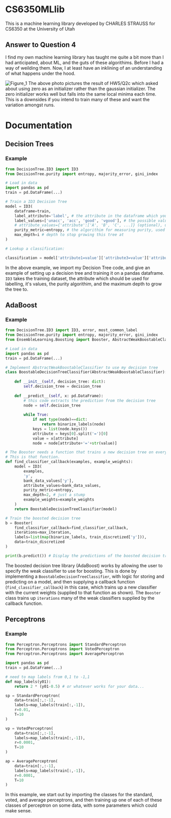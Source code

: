 # CS6350MLlib
This is a machine learning library developed by CHARLES STRAUSS for CS6350 at the University of Utah

## Answer to Question 4
I find my own machine learning library has taught me quite a bit more than I had anticipated, about ML, and the guts of these algorithims. Before I had a way of weilding them. Now, I at least have an inklining of an understanding of what happens under the hood.

![Figure_1](https://github.com/CharlesSS07/CS6350MLlib/assets/48863875/cc82c3a3-744e-43dd-ad08-1d2ef4eed5bc)
The above photo pictures the result of HW5/Q2c which asked about using zero as an initializer rather than the gaussian initializer. The zero initializer works well but falls into the same local minima each time. This is a downsides if you intend to train many of these and want the variation amongst runs.

# Documentation

## Decision Trees

### Example

```python
from DecisionTree.ID3 import ID3
from DecisionTree.purity import entropy, majority_error, gini_index

# Load in data
import pandas as pd
train = pd.DataFrame(...)

# Train a ID3 Decision Tree
model = ID3(
    dataframe=train,
    label_attribute='label', # the attribute in the dataframe which you are using as a label
    label_values=['unacc', 'acc', 'good', 'vgood'], # the possible values of label_attribute
    # attribute_values={'attribute':['A', 'B', 'C', ...]} (optional), used to outline attributes/values missing from dataframe, which are not the label attribute/values
    purity_metric=entropy, # the algorithim for measuring purity, used for information gain, etc. Import purity measures from DecisionTree.purity (entropy, majority_error, gini_index, ...) or use any function here
    max_depth=i # depth to stop growing this tree at
)

# Lookup a classification:

classification = model['attribute1=value']['attribute3=value']['attribute4=value']
```

In the above example, we import my Decision Tree code, and give an example of setting up a decision tree and training it on a pandas dataframe. `ID3` takes the training dataset, the attribute which should be used for labelling, it's values, the purity algorithim, and the maximum depth to grow the tree to.

## AdaBoost

### Example

```python
from DecisionTree.ID3 import ID3, error, most_common_label
from DecisionTree.purity import entropy, majority_error, gini_index
from EnsembleLearning.Boosting import Booster, AbstractWeakBoostableClassifier

# Load in data
import pandas as pd
train = pd.DataFrame(...)

# Implement AbstractWeakBoostableClassifier to use my decision tree
class BoostableDecisionTreeClassifier(AbstractWeakBoostableClassifier):
    
    def __init__(self, decision_tree: dict):
        self.decision_tree = decision_tree
    
    def __predict__(self, x: pd.DataFrame):
        # this code extracts the prediction from the decision tree
        node = self.decision_tree
        
        while True:
            if not type(node)==dict:
                return binarize_labels(node)
            keys = list(node.keys())
            attribute = keys[0].split('=')[0]
            value = x[attribute]
            node = node[attribute+'='+str(value)]

# The Booster needs a function that trains a new decision tree on every call.
# This is that function.
def find_classifier_callback(examples, example_weights):
    model = ID3(
        examples,
        'y',
        bank_data_values['y'],
        attribute_values=bank_data_values,
        purity_metric=entropy,
        max_depth=2, # just a stump
        example_weights=example_weights
    )
    return BoostableDecisionTreeClassifier(model)

# Train the boosted decision tree
b = Booster(
    find_classifier_callback=find_classifier_callback,
    iterations=max_iteration,
    labels=list(map(binarize_labels, train_discretized['y'])),
    data=train_discretized
)

print(b.predict()) # Display the predictions of the boosted decision tree.
```
The boosted decision tree library (AdaBoost) works by allowing the user to specify the weak classifier to use for boosting. This is done by implementing a `BoostableDecisionTreeClassifier`, with logic for storing and predicting on a model, and then supplying a callback function (`find_classifier_callback`) in this case, which trains up a new classifier with the current weights (supplied to that function as shown). The `Booster` class trains up `iterations` many of the weak classifiers supplied by the callback function.

## Perceptrons

### Example

```python
from Perceptron.Perceptrons import StandardPerceptron
from Perceptron.Perceptrons import VotedPerceptron
from Perceptron.Perceptrons import AveragePerceptron

import pandas as pd
train = pd.DataFrame(...)

# need to map labels from 0,1 to -1,1
def map_labels(y01):
    return 2 * (y01-0.5) # or whatever works for your data...

sp = StandardPerceptron(
    data=train[:,:-1],
    labels=map_labels(train[:,-1]),
    r=0.01,
    T=10
)

vp = VotedPerceptron(
    data=train[:,:-1],
    labels=map_labels(train[:,-1]),
    r=0.0001,
    T=10
)

ap = AveragePerceptron(
    data=train[:,:-1],
    labels=map_labels(train[:,-1]),
    r=0.0001,
    T=10
)
```

In this example, we start out by importing the classes for the standard, voted, and average perceptrons, and then training up one of each of these classes of perceptron on some data, with some parameters which could make sense.
